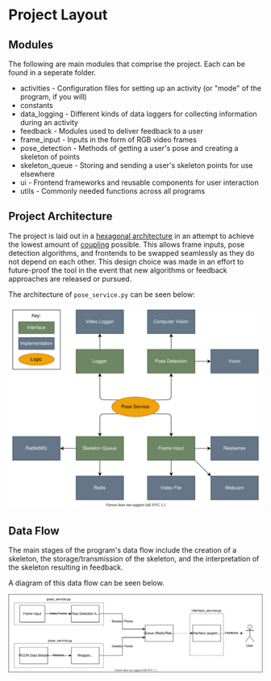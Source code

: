# Project Layout
## Modules

The following are main modules that comprise the project. Each can be found in a seperate folder.

* activities - Configuration files for setting up an activity (or "mode" of the program, if you will)
* constants 
* data_logging - Different kinds of data loggers for collecting information during an activity
* feedback - Modules used to deliver feedback to a user
* frame_input - Inputs in the form of RGB video frames 
* pose_detection - Methods of getting a user's pose and creating a skeleton of points
* skeleton_queue - Storing and sending a user's skeleton points for use elsewhere
* ui - Frontend frameworks and reusable components for user interaction
* utils - Commonly needed functions across all programs


## Project Architecture
The project is laid out in a [hexagonal architecture](https://en.wikipedia.org/wiki/Hexagonal_architecture_(software)) in an attempt to achieve the lowest amount of [coupling](https://en.wikipedia.org/wiki/Coupling_%28computer_programming%29) possible. This allows frame inputs, pose detection algorithms, and frontends to be swapped seamlessly as they do not depend on each other. This design choice was made in an effort to future-proof the tool in the event that new algorithms or feedback approaches are released or pursued.

The architecture of `pose_service.py` can be seen below:

![Pose service project architecture](./docs/pose_service.drawio.svg)

## Data Flow

The main stages of the program's data flow include the creation of a skeleton, the storage/transmission of the skeleton, and the interpretation of the skeleton resulting in feedback.

A diagram of this data flow can be seen below. 

![Basic layout of the real time pose project.](./docs/system_diagram.drawio.svg)

